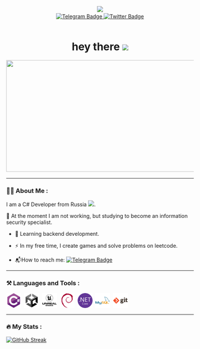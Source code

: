 <div id="header" align="center">
  <img src="https://media.giphy.com/media/Oj25fisQ3zhukVWY96/giphy.gif" width="120"/>
  <div id="badges">
  <a href="https://t.me/Katsunigiri">
    <img src="https://img.shields.io/badge/telegram-blue?logo=telegram&logoColor=white&style=for-the-badge" alt="Telegram Badge"/>
  </a>
  <a href="https://twitter.com/Katsunigiri">
    <img src="https://img.shields.io/badge/Twitter-blue?style=for-the-badge&logo=twitter&logoColor=white" alt="Twitter Badge"/>
  </a>
</div>
  <img src="https://komarev.com/ghpvc/?username=Katsunigiri&style=flat-square&color=blue" alt=""/>
  <h1>
    hey there
    <img src="https://media.giphy.com/media/hvRJCLFzcasrR4ia7z/giphy.gif" width="30px"/>
  </h1>
</div>

<div align="center">
  <img src="https://media.giphy.com/media/7J4P7cUur2DlErijp3/giphy.gif" width="600" height="300"/>
</div>

 ---
 
 ### :man_technologist: About Me :
 I am a C# Developer from Russia <img src="https://media.giphy.com/media/bGgsc5mWoryfgKBx1u/giphy.gif" width="30">.
 
 :telescope: At the moment I am not working, but studying to become an information security specialist.

- :seedling: Learning backend development.

- :zap: In my free time, I create games and solve problems on leetcode.

- :mailbox_with_mail:How to reach me: [![Telegram Badge](https://img.shields.io/badge/Katsunigiri-blue?logo=telegram&logoColor=white&style=for-the-badge)](https://t.me/Katsunigiri)

---

### :hammer_and_pick: Languages and Tools :
<div>
  <img src="https://github.com/devicons/devicon/blob/master/icons/csharp/csharp-original.svg" title="Csharp" alt="Csharp" width="40" height="40"/>&nbsp;
  <img src="https://github.com/devicons/devicon/blob/master/icons/unity/unity-original.svg" title="Unity" alt="Unity" width="40" height="40"/>&nbsp;
  <img src="https://github.com/devicons/devicon/blob/master/icons/unrealengine/unrealengine-original-wordmark.svg" title="UnrealEngine" alt="UnrealEngine" width="40" height="40"/>&nbsp;
  <img src="https://github.com/devicons/devicon/blob/master/icons/debian/debian-original.svg" title="Debian" alt="Debian" width="40" height="40"/>&nbsp;
  <img src="https://github.com/devicons/devicon/blob/master/icons/dotnetcore/dotnetcore-original.svg" title="dotnetcore" alt="dotnetcore" width="40" height="40"/>&nbsp;
  <img src="https://github.com/devicons/devicon/blob/master/icons/mysql/mysql-original-wordmark.svg" title="MySQL"  alt="MySQL" width="40" height="40"/>&nbsp;
  <img src="https://github.com/devicons/devicon/blob/master/icons/git/git-original-wordmark.svg" title="Git" **alt="Git" width="40" height="40"/>
</div>

---

### :fire: My Stats :
[![GitHub Streak](http://github-readme-streak-stats.herokuapp.com?user=Katsunigiri&theme=dark)](https://git.io/streak-stats)
